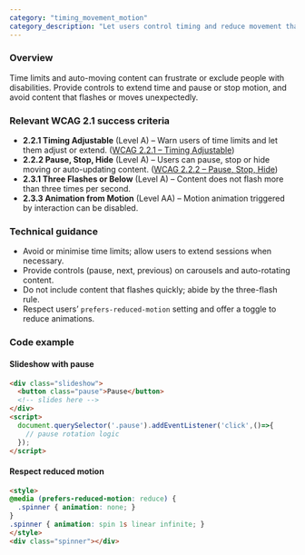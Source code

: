 ```yaml
---
category: "timing_movement_motion"
category_description: "Let users control timing and reduce movement that could cause harm."
---
```


### Overview

Time limits and auto-moving content can frustrate or exclude people with disabilities. Provide controls to extend time and pause or stop motion, and avoid content that flashes or moves unexpectedly.

### Relevant WCAG 2.1 success criteria

- **2.2.1 Timing Adjustable** (Level A) – Warn users of time limits and let them adjust or extend. ([WCAG 2.2.1 – Timing Adjustable](https://www.w3.org/TR/WCAG21/#timing-adjustable))
- **2.2.2 Pause, Stop, Hide** (Level A) – Users can pause, stop or hide moving or auto-updating content. ([WCAG 2.2.2 – Pause, Stop, Hide](https://www.w3.org/TR/WCAG21/#pause-stop-hide))
- **2.3.1 Three Flashes or Below** (Level A) – Content does not flash more than three times per second.
- **2.3.3 Animation from Motion** (Level AA) – Motion animation triggered by interaction can be disabled.

### Technical guidance

* Avoid or minimise time limits; allow users to extend sessions when necessary.  
* Provide controls (pause, next, previous) on carousels and auto-rotating content.  
* Do not include content that flashes quickly; abide by the three-flash rule.  
* Respect users’ `prefers-reduced-motion` setting and offer a toggle to reduce animations.

### Code example

#### Slideshow with pause
```html
<div class="slideshow">
  <button class="pause">Pause</button>
  <!-- slides here -->
</div>
<script>
  document.querySelector('.pause').addEventListener('click',()=>{
    // pause rotation logic
  });
</script>
```

#### Respect reduced motion
```html
<style>
@media (prefers-reduced-motion: reduce) {
  .spinner { animation: none; }
}
.spinner { animation: spin 1s linear infinite; }
</style>
<div class="spinner"></div>
```
